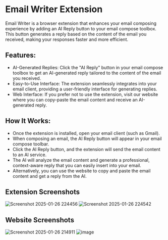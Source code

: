 
# Email Writer Extension
Email Writer is a browser extension that enhances your email composing experience by adding an AI Reply button to your email compose toolbox. This button generates a reply based on the content of the email you received, making your responses faster and more efficient.

## Features:
- AI-Generated Replies: Click the "AI Reply" button in your email compose toolbox to get an AI-generated reply tailored to the content of the email you received.
- Easy-to-Use Interface: The extension seamlessly integrates into your email client, providing a user-friendly interface for generating replies.
- Web Interface: If you prefer not to use the extension, visit our website where you can copy-paste the email content and receive an AI-generated reply.

## How It Works:
- Once the extension is installed, open your email client (such as Gmail).
- When composing an email, the AI Reply button will appear in your email compose toolbar.
- Click the AI Reply button, and the extension will send the email content to an AI service.
- The AI will analyze the email content and generate a professional, context-aware reply that you can easily insert into your email.
- Alternatively, you can use the website to copy and paste the email content and get a reply from the AI.

## Extension Screenshots 
![Screenshot 2025-01-26 224456](https://github.com/user-attachments/assets/240dfcc9-2677-4d47-91c8-92963275a366)
![Screenshot 2025-01-26 224542](https://github.com/user-attachments/assets/dd872c31-0997-4207-ad83-29473816f416)


## Website Screenshots
![Screenshot 2025-01-26 214911](https://github.com/user-attachments/assets/f42dab6d-ae99-4ba1-9e8e-efb4cb88ba10)
![image](https://github.com/user-attachments/assets/3b8595c0-ba51-4863-a31d-e8814e2312c4)
